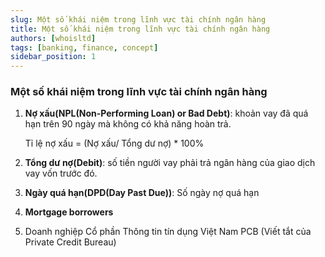 ```yaml
---
slug: Một số khái niệm trong lĩnh vực tài chính ngân hàng
title: Một số khái niệm trong lĩnh vực tài chính ngân hàng
authors: [whoisltd]
tags: [banking, finance, concept]
sidebar_position: 1
---
```

### Một số khái niệm trong lĩnh vực tài chính ngân hàng

1. **Nợ xấu(NPL(Non-Performing Loan) or Bad Debt)**: khoản vay đã quá hạn trên 90 ngày mà không có khả năng hoàn trả.

   Tỉ lệ nợ xấu = (Nợ xấu/ Tổng dư nợ) * 100%

2. **Tổng dư nợ(Debit)**: số tiền người vay phải trả ngân hàng của giao dịch vay vốn trước đó.

3. **Ngày quá hạn(DPD(Day Past Due))**: Số ngày nợ quá hạn

4. **Mortgage borrowers**

5. Doanh nghiệp Cổ phần Thông tin tín dụng Việt Nam PCB (Viết tắt của Private Credit Bureau)